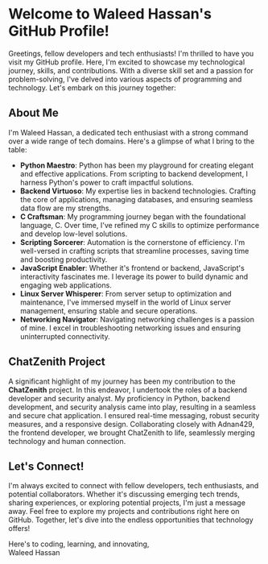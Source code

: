 <!DOCTYPE html>
<html>
<head>
</head>
<body>

<h1>Welcome to Waleed Hassan's GitHub Profile!</h1>

<p>Greetings, fellow developers and tech enthusiasts! I'm thrilled to have you visit my GitHub profile. Here, I'm excited to showcase my technological journey, skills, and contributions. With a diverse skill set and a passion for problem-solving, I've delved into various aspects of programming and technology. Let's embark on this journey together:</p>

<h2>About Me</h2>
<p>I'm Waleed Hassan, a dedicated tech enthusiast with a strong command over a wide range of tech domains. Here's a glimpse of what I bring to the table:</p>

<ul>
    <li><strong>Python Maestro</strong>: Python has been my playground for creating elegant and effective applications. From scripting to backend development, I harness Python's power to craft impactful solutions.</li>
    <li><strong>Backend Virtuoso</strong>: My expertise lies in backend technologies. Crafting the core of applications, managing databases, and ensuring seamless data flow are my strengths.</li>
    <li><strong>C Craftsman</strong>: My programming journey began with the foundational language, C. Over time, I've refined my C skills to optimize performance and develop low-level solutions.</li>
    <li><strong>Scripting Sorcerer</strong>: Automation is the cornerstone of efficiency. I'm well-versed in crafting scripts that streamline processes, saving time and boosting productivity.</li>
    <li><strong>JavaScript Enabler</strong>: Whether it's frontend or backend, JavaScript's interactivity fascinates me. I leverage its power to build dynamic and engaging web applications.</li>
    <li><strong>Linux Server Whisperer</strong>: From server setup to optimization and maintenance, I've immersed myself in the world of Linux server management, ensuring stable and secure operations.</li>
    <li><strong>Networking Navigator</strong>: Navigating networking challenges is a passion of mine. I excel in troubleshooting networking issues and ensuring uninterrupted connectivity.</li>
</ul>

<h2>ChatZenith Project</h2>
<p>A significant highlight of my journey has been my contribution to the <strong>ChatZenith</strong> project. In this endeavor, I undertook the roles of a backend developer and security analyst. My proficiency in Python, backend development, and security analysis came into play, resulting in a seamless and secure chat application. I ensured real-time messaging, robust security measures, and a responsive design. Collaborating closely with Adnan429, the frontend developer, we brought ChatZenith to life, seamlessly merging technology and human connection.</p>

<h2>Let's Connect!</h2>
<p>I'm always excited to connect with fellow developers, tech enthusiasts, and potential collaborators. Whether it's discussing emerging tech trends, sharing experiences, or exploring potential projects, I'm just a message away. Feel free to explore my projects and contributions right here on GitHub. Together, let's dive into the endless opportunities that technology offers!</p>

<p>Here's to coding, learning, and innovating,<br>Waleed Hassan</p>

</body>
</html>

